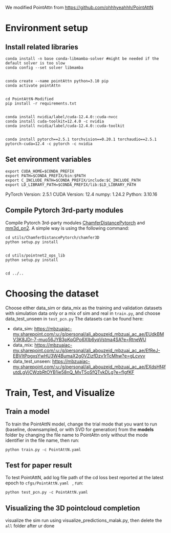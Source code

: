 We modified PointAttn from https://github.com/ohhhyeahhh/PointAttN


# Environment setup

## Install related libraries

```
conda install -n base conda-libmamba-solver #might be needed if the default solver is too slow
conda config --set solver libmamba


conda create --name pointAttn python=3.10 pip
conda activate pointAttn


cd PointAttN-Modified
pip install -r requirements.txt


conda install nvidia/label/cuda-12.4.0::cuda-nvcc 
conda install cuda-toolkit=12.4.0 -c nvidia 
conda install nvidia/label/cuda-12.4.0::cuda-toolkit


conda install pytorch==2.5.1 torchvision==0.20.1 torchaudio==2.5.1 pytorch-cuda=12.4 -c pytorch -c nvidia
```



## Set environment variables
```
export CUDA_HOME=$CONDA_PREFIX
export PATH=$CONDA_PREFIX/bin:$PATH
export C_INCLUDE_PATH=$CONDA_PREFIX/include:$C_INCLUDE_PATH
export LD_LIBRARY_PATH=$CONDA_PREFIX/lib:$LD_LIBRARY_PATH
```

PyTorch Version: 2.5.1
CUDA Version: 12.4
numpy: 1.24.2
Python: 3.10.16


## Compile Pytorch 3rd-party modules
Compile Pytorch 3rd-party modules [ChamferDistancePytorch](https://github.com/ThibaultGROUEIX/ChamferDistancePytorch) and [mm3d_pn2](https://github.com/Colin97/MSN-Point-Cloud-Completion). A simple way is using the following command:

```
cd utils/ChamferDistancePytorch/chamfer3D
python setup.py install
 

cd utils/pointnet2_ops_lib
python setup.py install


cd ../..
```

# Choosing the dataset
Choose either data_sim or data_mix as the training and validation datasets with simulation data only or a mix of sim and real in `train.py`, and choose data_test_unseen in `test_pcn.py`
The datasets can be found here: 
- data_sim: https://mbzuaiac-my.sharepoint.com/:u:/g/personal/ali_abouzeid_mbzuai_ac_ae/EUdkBMV3K8JDr-7-muo56JYB3pKqGPo6XIb6yqVstma4SA?e=RtneWU
- data_mix: https://mbzuaiac-my.sharepoint.com/:u:/g/personal/ali_abouzeid_mbzuai_ac_ae/EfReJ-EBVItPpgxsYwHU3W4BumaX2g0VZizfDzv1rTcMhw?e=gLcvvv
- data_test_unseen: https://mbzuaiac-my.sharepoint.com/:u:/g/personal/ali_abouzeid_mbzuai_ac_ae/EXdsHf4futdLgVjCWzbRtOYB1ie58nQ_MvT5oSfQTvkDLg?e=fIgfKF

# Train, Test, and Visualize
## Train a model

To train the PointAttN model, change the trial mode that you want to run (baseline, downsampled, or with SVD for generation) from the **models** folder by changing the file name to PointAttn only without the mode identifier in the file name, then run:

```
python train.py -c PointAttN.yaml
```


## Test for paper result

To test PointAttN, add log file path of the cd loss best reported at the latest epoch to `cfgs/PointAttN.yaml ` , run:

```
python test_pcn.py -c PointAttN.yaml
```


## Visualizing the 3D pointcloud completion
visualize the sim run using visualize_predictions_malak.py, then delete the `all` folder after ur done
